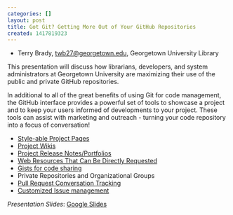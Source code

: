 ```yaml
---
categories: []
layout: post
title: Got Git? Getting More Out of Your GitHub Repositories
created: 1417819323
---
```

-  Terry Brady, twb27@georgetown.edu, Georgetown University Library

This presentation will discuss how librarians, developers, and system
administrators at Georgetown University are maximizing their use of the
public and private GitHub repositories.

In additional to all of the great benefits of using Git for code
management, the GitHub interface provides a powerful set of tools to
showcase a project and to keep your users informed of developments to
your project. These tools can assist with marketing and outreach -
turning your code repository into a focus of conversation!

- [Style-able Project
Pages](http://georgetown-university-libraries.github.io/File-Analyzer/)
- [Project
Wikis](https://github.com/Georgetown-University-Libraries/File-Analyzer/wiki)
- [Project Release
Notes/Portfolios](https://github.com/Georgetown-University-Libraries/Georgetown-University-Libraries-Code/releases)
- [Web Resources That Can Be Directly
Requested](https://rawgit.com/Georgetown-University-Libraries/Georgetown-University-Libraries-Code/master/samples/GoogleSpreadsheetFilter.html)
- [Gists for code sharing](https://gist.github.com/terrywbrady)
- Private Repositories and Organizational Groups
- [Pull Request Conversation Tracking](https://github.com/DSpace/DSpace/pull/603)
- [Customized Issue management](https://github.com/Georgetown-University-Libraries/File-Analyzer/issues)


*Presentation Slides*: [Google Slides](https://docs.google.com/presentation/d/1j1JS1C4SIR_AViWtBzestis91iaMcfeN1bjd_1e1Zg8/pub?start=false&loop=false&delayms=3000)
